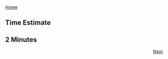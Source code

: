 [Home](./../README.md)
## Time Estimate
## 2 Minutes
<div align="right"> <a href ="./Exercise-1-Registration-for-the-Labs.md#register-using-signup-link">Next</a> </div>
